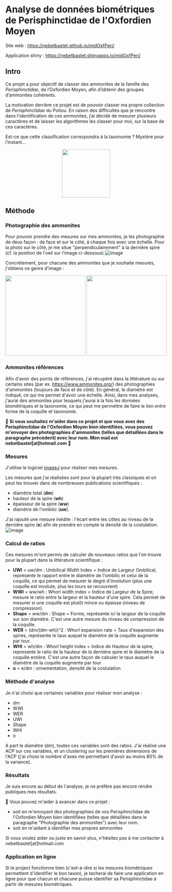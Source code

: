 # Analyse de données biométriques de Perisphinctidae de l'Oxfordien Moyen

Site web : https://nebetbastet.github.io/midOxfPeri/

Application shiny : https://nebetbastet.shinyapps.io/midOxfPeri/

## Intro
Ce projet a pour objectif de classer des ammonites de la famille des *Perisphinctidae*, de l’Oxfordien Moyen, afin d’obtenir des groupes d’ammonites cohérents.

La motivation derrière ce projet est de pouvoir classer ma propre collection de *Perisphinctidae* du Poitou. En raison des difficultés que je rencontre dans l'identification de ces ammonites, j’ai décidé de mesurer plusieurs caractères et de laisser les algorithmes les classer pour moi, sur la base de ces caractères.

Est-ce que cette classification correspondra à la taxonomie ? Mystère pour l’instant… 

<p align="center">
<img src="https://github.com/nebetbastet/midOxfPeri/assets/6839261/43b107cb-1c89-4393-8019-4608a90e3e69" width="150"/>
</p>

## Méthode
### Photographie des ammonites
Pour pouvoir prendre des mesures sur mes ammonites, je les photographie de deux façon : de face et sur le côté, à chaque fois avec une échelle.
Pour la photo sur le côté, je me situe "perpendiculairement" à la dernière spire (cf. la position de l'oeil sur l'image ci-dessous)
![image](https://github.com/nebetbastet/midOxfPeri/assets/6839261/613d0d4a-aeb2-4269-b317-dbd7c5cd6da4)

Concrètement, pour chacune des ammonites que je souhaite mesures, j'obtiens ce genre d'image :

<img src="https://github.com/nebetbastet/midOxfPeri/assets/6839261/77500f4e-d198-40d7-9295-72075a4f5041" height="250"/>
<img src="https://github.com/nebetbastet/midOxfPeri/assets/6839261/14cde844-e8cb-4bb1-974b-3bbd995e8ab6" height="250"/>



### Ammonites références
Afin d'avoir des points de références, j'ai récupéré dans la littérature ou sur certains sites (par ex. https://www.ammonites.org/) des photographies d'ammonites (toujours de face et de côté). En général, le diamètre est indiqué, ce qui me permet d'avoir une échelle.
Ainsi, dans mes analyses, j'aurai des ammonites pour lesquels j'aurai à la fois les données biométriques et la taxonomie, ce qui peut me permettre de faire le lien entre forme de la coquille et taxonomie.

🔴 **Si vous souhaitez m'aider dans ce projet et que vous avez des Perisphinctidae de l'Oxfordien Moyen bien identifiées, vous pouvez m'envoyer des photographies d'ammonites (telles que détaillées dans le paragraphe précédent) avec leur nom. Mon mail est nebetbastet[at]hotmail.com** 🔴


### Mesures
J'utilise le logiciel [imageJ](https://imagej.net/ij/) pour réaliser mes mesures.

Les mesures que j'ai réalisées sont pour la plupart très classiques et on peut les trouver dans de nombreuses publications scientifiques : 
+ diamètre total (**dm**)
+ hauteur de la spire (**wh**)
+ épaisseur de la spire (**ww**)
+ diamètre de l'ombilic (**uw**).

J'ai rajouté une mesure inédite : l'écart entre les côtes au niveau de la dernière spire (**e**) afin de prendre en compte la densité de la costulation.
![image](https://github.com/nebetbastet/midOxfPeri/assets/6839261/5b7373e7-f30d-4ce0-b35d-1e09f858102d)

### Calcul de ratios
Ces mesures m'ont permis de calculer de nouveaux ratios que l'on trouve pour la plupart dans la littérature scientifique :
+ **UWI** = uw/dm : Umbilical Width Index = Indice de Largeur Ombilical, représente le rapport entre le diamètre de l'ombilic et celui de la coquille, ce qui permet de mesurer le degré d'involution (plus une coquille est involute, plus les tours se recouvrent)
+ **WWI** = ww/wh : Whorl width index = Indice de Largeur de la Spire, mesure le ratio entre la largeur et la hauteur d'une spire. Cela permet de mesurer si une coquille est plutôt mince ou épaisse (niveau de compression).
+ **Shape** = ww/dm : Shape = Forme, représente ici la largeur de la coquille sur son diamètre. C'est une autre mesure du niveau de compression de la coquille.
+ **WER** =  (dm/(dm-wh))^2 : Whorl expansion rate = Taux d'expansion des spires, représente le taux auquel le diamètre de la coquille augmente par tour.
+ **WHI** = wh/dm : Whorl height index = Indice de Hauteur de la spire, represente le ratio de la hauteur de la dernière spire et le diamètre de la coquille entière. C'est une autre façon de calculer le taux auquel le diamètre de la coquille augmente par tour
+ **o** = e/dm : ornementation, densité de la costulation

### Méthode d'analyse
Je n'ai choisi que certaines variables pour réaliser mon analyse :
+ dm
+ WWI
+ WER
+ UWI
+ Shape
+ WHI
+ o

A part le diamètre (dm), toutes ces variables sont des ratios.
J'ai réalisé une ACP sur ces variables, et un clustering sur les premières dimensions de l'ACP (j'ai choisi le nombre d'axes me permettant d'avoir au moins 80% de la variance).

### Résultats 
Je suis encore au début de l'analyse, je ne préfère pas encore rendre publiques mes résultats.

🔴 Vous pouvez m'aider à avancer dans ce projet :
+ soit en m'envoyant des photographies de vos Perisphinctidae de l'Oxfordien Moyen bien identifiées (telles que détaillées dans le paragraphe "Photographie des ammonites") avec leur nom.
+ soit en m'aidant à identifier mes propres ammonites 

Si vous voulez aider ou juste en savoir plus, n'hésitez pas à me contacter à nebetbastet[at]hotmail.com

### Application en ligne
Si le project fonctionne bien (c'est-à-dire si les mesures biométriques permettent d'identifier le bon taxon), je tacherai de faire une application en ligne pour que chacun et chacune puisse identifier sa Perisphinctidae à partir de mesures biométriques.
